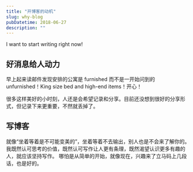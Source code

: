 ```yaml
---
title: "开博客的动机"
slug: why-blog
pubDatetime: 2018-06-27
description: ""
---
```


I want to start writing right now!

<!--more-->

## 好消息给人动力

早上起来读邮件发现安排的公寓是 furnished 而不是一开始问到的 unfurnished！King size bed and high-end items！开心！

很多这样美好的小时刻，人还是会希望记录和分享。目前还没想到很好的分享形式，但记录下来更重要，不然就丢掉了。

## 写博客

就像“坐着等着是不可能变美的”，坐着等着不去输出，别人也是不会来了解你的。
我既然认可思考的价值，既然认可写作让人更有条理，既然渴望认识更多有趣的人，就应该坚持写作。
哪怕是从简单的开始，就像现在，兴趣来了立马码上几段话，也是好的。
